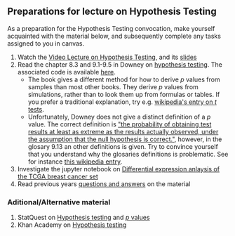 ## Preparations for lecture on Hypothesis Testing

As a preparation for the Hypothesis Testing convocation, make yourself acquainted with the material below, and subsequently complete any tasks assigned to you in canvas.

1. Watch the [Video Lecture on Hypothesis Testing](https://youtu.be/qeANWTCVbG0), and its [slides](slides/HypothesisTesting.pdf)
2. Read the chapter 8.3 and 9.1-9.5 in Downey on [hypothesis testing](http://greenteapress.com/thinkstats2/html/thinkstats2010.html#sec89). The associated code is available [here](https://github.com/AllenDowney/ThinkStats2/blob/master/code/chap09ex.ipynb).
    * The book gives a different method for how to derive *p* values from samples than most other books. They derive *p* values from simulations, rather than to look them up from formulas or tables.  If you prefer a traditional explanation, try e.g.  [wikipedia's entry on *t* tests](https://en.wikipedia.org/wiki/Student%27s_t-test).
    * Unfortunately, Downey does not give a distinct definition of a *p* value. The correct definition is ["the probability of obtaining test results at least as extreme as the results actually observed, under the assumption that the null hypothesis is correct."](https://en.wikipedia.org/wiki/P-value), however, in the glosary 9.13 an other definitions is given. Try to convince yourself that you understand why the glosaries definitions is problematic. See for instance [this wikipedia entry](https://en.wikipedia.org/wiki/Misuse_of_p-values).
3. Investigate the jupyter notebook on [Differential expression anlaysis of the TCGA breast cancer set](../nb/testing/readme)  
4. Read previous years [questions and answers](../qa/testing) on the material


### Aditional/Alternative material

1. StatQuest on [Hypothesis testing](https://www.youtube.com/watch?v=0oc49DyA3hU) and [*p* values](https://www.youtube.com/watch?v=vemZtEM63GY)
2. Khan Academy on [Hypothesis testing](https://www.khanacademy.org/math/statistics-probability/significance-tests-one-sample/more-significance-testing-videos/v/hypothesis-testing-and-p-values)

